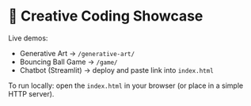 # 🎨 Creative Coding Showcase

Live demos:
- Generative Art → `/generative-art/`
- Bouncing Ball Game → `/game/`
- Chatbot (Streamlit) → deploy and paste link into `index.html`

To run locally: open the `index.html` in your browser (or place in a simple HTTP server).
